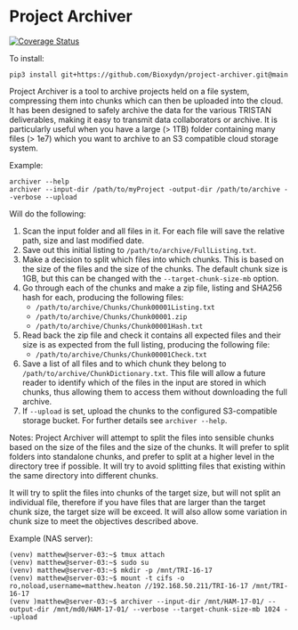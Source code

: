 # Project Archiver

[![Coverage Status](https://coveralls.io/repos/github/Bioxydyn/project-archiver/badge.svg?branch=main)](https://coveralls.io/github/Bioxydyn/project-archiver?branch=main)

To install:

    pip3 install git+https://github.com/Bioxydyn/project-archiver.git@main

Project Archiver is a tool to archive projects held on a file system, compressing them into chunks which can then be uploaded into the cloud. It has been designed to safely archive the data for the various TRISTAN deliverables, making it easy to transmit data collaborators or archive. It is particularly useful when you have a large (> 1TB) folder containing many files (> 1e7) which you want to archive to an S3 compatible cloud storage system.

Example:

    archiver --help
    archiver --input-dir /path/to/myProject -output-dir /path/to/archive --verbose --upload

Will do the following:

1. Scan the input folder and all files in it. For each file will save the relative path, size and last modified date.
2. Save out this initial listing to `/path/to/archive/FullListing.txt`.
3. Make a decision to split which files into which chunks. This is based on the size of the files and the size of the chunks. The default chunk size is 1GB, but this can be changed with the `--target-chunk-size-mb` option.
4. Go through each of the chunks and make a zip file, listing and SHA256 hash for each, producing the following files:
    - `/path/to/archive/Chunks/Chunk00001Listing.txt`
    - `/path/to/archive/Chunks/Chunk00001.zip`
    - `/path/to/archive/Chunks/Chunk00001Hash.txt`
5. Read back the zip file and check it contains all expected files and their size is as expected from the full listing, producing the following file:
    - `/path/to/archive/Chunks/Chunk00001Check.txt`
6. Save a list of all files and to which chunk they belong to `/path/to/archive/ChunkDictionary.txt`. This file will allow a future reader to identify which of the files in the input are stored in which chunks, thus allowing them to access them without downloading the full archive.
7.  If `--upload` is set, upload the chunks to the configured S3-compatible storage bucket. For further details see `archiver --help`.

Notes: Project Archiver will attempt to split the files into sensible chunks based on the size of the files and the size of the chunks. It will prefer to split folders into standalone chunks, and prefer to split at a higher level in the directory tree if possible. It will try to avoid splitting files that existing within the same directory into different chunks.

It will try to split the files into chunks of the target size, but will not split an individual file, therefore if you have files that are larger than the target chunk size, the target size will be exceed. It will also allow some variation in chunk size to meet the objectives described above.

Example (NAS server):

    (venv) matthew@server-03:~$ tmux attach
    (venv) matthew@server-03:~$ sudo su
    (venv) matthew@server-03:~$ mkdir -p /mnt/TRI-16-17
    (venv) matthew@server-03:~$ mount -t cifs -o ro,noload,username=matthew.heaton //192.168.50.211/TRI-16-17 /mnt/TRI-16-17
    (venv )matthew@server-03:~$ archiver --input-dir /mnt/HAM-17-01/ --output-dir /mnt/md0/HAM-17-01/ --verbose --target-chunk-size-mb 1024 --upload
